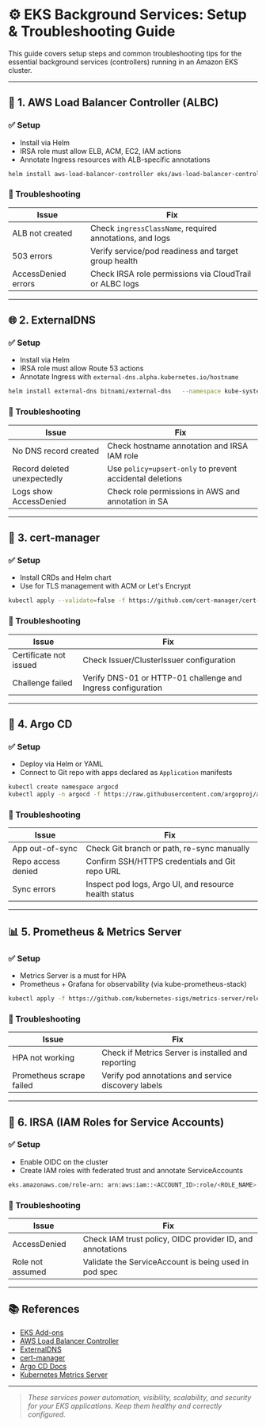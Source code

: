 # ⚙️ EKS Background Services: Setup & Troubleshooting Guide

This guide covers setup steps and common troubleshooting tips for the essential background services (controllers) running in an Amazon EKS cluster.

---

## 🔄 1. AWS Load Balancer Controller (ALBC)

### ✅ Setup
- Install via Helm
- IRSA role must allow ELB, ACM, EC2, IAM actions
- Annotate Ingress resources with ALB-specific annotations

```bash
helm install aws-load-balancer-controller eks/aws-load-balancer-controller   -n kube-system   --set clusterName=<cluster-name>   --set serviceAccount.create=false   --set serviceAccount.name=aws-load-balancer-controller   --set region=<region>
```

### 🧪 Troubleshooting
| Issue               | Fix                                                           |
|---------------------|----------------------------------------------------------------|
| ALB not created     | Check `ingressClassName`, required annotations, and logs       |
| 503 errors          | Verify service/pod readiness and target group health           |
| AccessDenied errors | Check IRSA role permissions via CloudTrail or ALBC logs        |

---

## 🌐 2. ExternalDNS

### ✅ Setup
- Install via Helm
- IRSA role must allow Route 53 actions
- Annotate Ingress with `external-dns.alpha.kubernetes.io/hostname`

```bash
helm install external-dns bitnami/external-dns   --namespace kube-system   --set provider=aws   --set aws.zoneType=public   --set txtOwnerId=external-dns   --set policy=upsert-only
```

### 🧪 Troubleshooting
| Issue                     | Fix                                                         |
|---------------------------|--------------------------------------------------------------|
| No DNS record created     | Check hostname annotation and IRSA IAM role                 |
| Record deleted unexpectedly | Use `policy=upsert-only` to prevent accidental deletions |
| Logs show AccessDenied    | Check role permissions in AWS and annotation in SA          |

---

## 📜 3. cert-manager

### ✅ Setup
- Install CRDs and Helm chart
- Use for TLS management with ACM or Let's Encrypt

```bash
kubectl apply --validate=false -f https://github.com/cert-manager/cert-manager/releases/latest/download/cert-manager.yaml
```

### 🧪 Troubleshooting
| Issue                    | Fix                                                          |
|--------------------------|---------------------------------------------------------------|
| Certificate not issued   | Check Issuer/ClusterIssuer configuration                     |
| Challenge failed         | Verify DNS-01 or HTTP-01 challenge and Ingress configuration |

---

## 🚀 4. Argo CD

### ✅ Setup
- Deploy via Helm or YAML
- Connect to Git repo with apps declared as `Application` manifests

```bash
kubectl create namespace argocd
kubectl apply -n argocd -f https://raw.githubusercontent.com/argoproj/argo-cd/stable/manifests/install.yaml
```

### 🧪 Troubleshooting
| Issue                    | Fix                                                          |
|--------------------------|---------------------------------------------------------------|
| App out-of-sync          | Check Git branch or path, re-sync manually                   |
| Repo access denied       | Confirm SSH/HTTPS credentials and Git repo URL               |
| Sync errors              | Inspect pod logs, Argo UI, and resource health status        |

---

## 📊 5. Prometheus & Metrics Server

### ✅ Setup
- Metrics Server is a must for HPA
- Prometheus + Grafana for observability (via kube-prometheus-stack)

```bash
kubectl apply -f https://github.com/kubernetes-sigs/metrics-server/releases/latest/download/components.yaml
```

### 🧪 Troubleshooting
| Issue                          | Fix                                                       |
|--------------------------------|------------------------------------------------------------|
| HPA not working                | Check if Metrics Server is installed and reporting         |
| Prometheus scrape failed       | Verify pod annotations and service discovery labels        |

---

## 🔐 6. IRSA (IAM Roles for Service Accounts)

### ✅ Setup
- Enable OIDC on the cluster
- Create IAM roles with federated trust and annotate ServiceAccounts

```bash
eks.amazonaws.com/role-arn: arn:aws:iam::<ACCOUNT_ID>:role/<ROLE_NAME>
```

### 🧪 Troubleshooting
| Issue               | Fix                                                           |
|---------------------|----------------------------------------------------------------|
| AccessDenied        | Check IAM trust policy, OIDC provider ID, and annotations     |
| Role not assumed    | Validate the ServiceAccount is being used in pod spec         |

---

## 📚 References

- [EKS Add-ons](https://docs.aws.amazon.com/eks/latest/userguide/eks-add-ons.html)
- [AWS Load Balancer Controller](https://kubernetes-sigs.github.io/aws-load-balancer-controller)
- [ExternalDNS](https://github.com/kubernetes-sigs/external-dns)
- [cert-manager](https://cert-manager.io/docs/)
- [Argo CD Docs](https://argo-cd.readthedocs.io/)
- [Kubernetes Metrics Server](https://github.com/kubernetes-sigs/metrics-server)

---

> _These services power automation, visibility, scalability, and security for your EKS applications. Keep them healthy and correctly configured._
